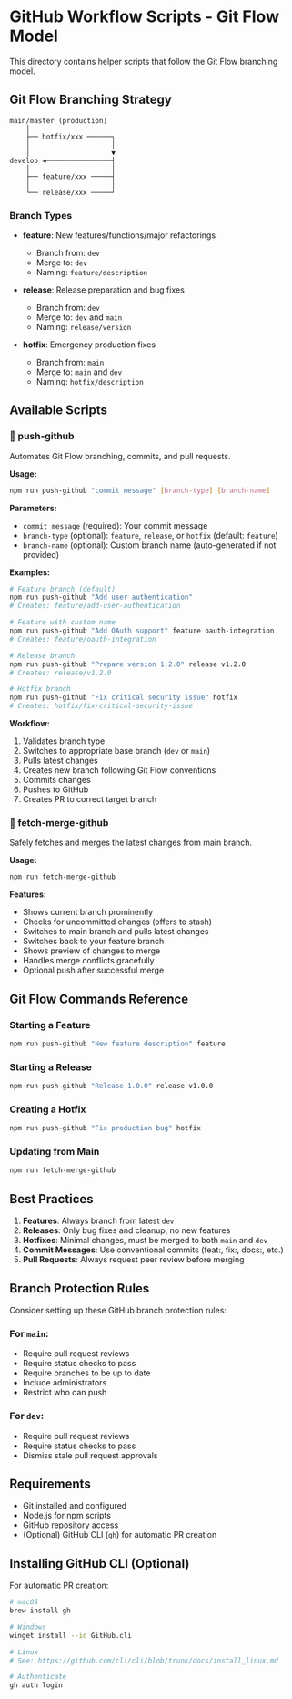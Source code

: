 # GitHub Workflow Scripts - Git Flow Model

This directory contains helper scripts that follow the Git Flow branching model.

## Git Flow Branching Strategy

```
main/master (production)
    │
    ├── hotfix/xxx ──────┐
    │                    │
    │                    ▼
develop ◄────────────────┤
    │                    │
    ├── feature/xxx ─────┤
    │                    │
    └── release/xxx ─────┘
```

### Branch Types

- **feature**: New features/functions/major refactorings
  - Branch from: `dev`
  - Merge to: `dev`
  - Naming: `feature/description`

- **release**: Release preparation and bug fixes
  - Branch from: `dev`
  - Merge to: `dev` and `main`
  - Naming: `release/version`

- **hotfix**: Emergency production fixes
  - Branch from: `main`
  - Merge to: `main` and `dev`
  - Naming: `hotfix/description`

## Available Scripts

### 🚀 push-github

Automates Git Flow branching, commits, and pull requests.

**Usage:**
```bash
npm run push-github "commit message" [branch-type] [branch-name]
```

**Parameters:**
- `commit message` (required): Your commit message
- `branch-type` (optional): `feature`, `release`, or `hotfix` (default: `feature`)
- `branch-name` (optional): Custom branch name (auto-generated if not provided)

**Examples:**
```bash
# Feature branch (default)
npm run push-github "Add user authentication"
# Creates: feature/add-user-authentication

# Feature with custom name
npm run push-github "Add OAuth support" feature oauth-integration
# Creates: feature/oauth-integration

# Release branch
npm run push-github "Prepare version 1.2.0" release v1.2.0
# Creates: release/v1.2.0

# Hotfix branch
npm run push-github "Fix critical security issue" hotfix
# Creates: hotfix/fix-critical-security-issue
```

**Workflow:**
1. Validates branch type
2. Switches to appropriate base branch (`dev` or `main`)
3. Pulls latest changes
4. Creates new branch following Git Flow conventions
5. Commits changes
6. Pushes to GitHub
7. Creates PR to correct target branch

### 🔄 fetch-merge-github

Safely fetches and merges the latest changes from main branch.

**Usage:**
```bash
npm run fetch-merge-github
```

**Features:**
- Shows current branch prominently
- Checks for uncommitted changes (offers to stash)
- Switches to main branch and pulls latest changes
- Switches back to your feature branch
- Shows preview of changes to merge
- Handles merge conflicts gracefully
- Optional push after successful merge

## Git Flow Commands Reference

### Starting a Feature
```bash
npm run push-github "New feature description" feature
```

### Starting a Release
```bash
npm run push-github "Release 1.0.0" release v1.0.0
```

### Creating a Hotfix
```bash
npm run push-github "Fix production bug" hotfix
```

### Updating from Main
```bash
npm run fetch-merge-github
```

## Best Practices

1. **Features**: Always branch from latest `dev`
2. **Releases**: Only bug fixes and cleanup, no new features
3. **Hotfixes**: Minimal changes, must be merged to both `main` and `dev`
4. **Commit Messages**: Use conventional commits (feat:, fix:, docs:, etc.)
5. **Pull Requests**: Always request peer review before merging

## Branch Protection Rules

Consider setting up these GitHub branch protection rules:

### For `main`:
- Require pull request reviews
- Require status checks to pass
- Require branches to be up to date
- Include administrators
- Restrict who can push

### For `dev`:
- Require pull request reviews
- Require status checks to pass
- Dismiss stale pull request approvals

## Requirements

- Git installed and configured
- Node.js for npm scripts
- GitHub repository access
- (Optional) GitHub CLI (`gh`) for automatic PR creation

## Installing GitHub CLI (Optional)

For automatic PR creation:

```bash
# macOS
brew install gh

# Windows
winget install --id GitHub.cli

# Linux
# See: https://github.com/cli/cli/blob/trunk/docs/install_linux.md

# Authenticate
gh auth login
```